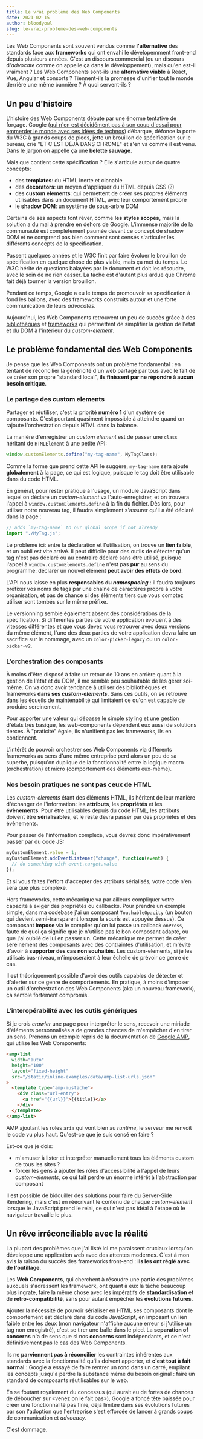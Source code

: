 ```yaml
---
title: Le vrai problème des Web Components
date: 2021-02-15
author: bloodyowl
slug: le-vrai-probleme-des-web-components
---
```


Les Web Components sont souvent vendus comme **l'alternative** des standards
face aux **frameworks** qui ont envahi le dévelopemment front-end depuis
plusieurs années. C'est un discours commercial (ou un discours d'_advocate_
comme on appelle ça dans le développement), mais qu'en est-il vraiment ? Les Web
Components sont-ils une **alternative viable** à React, Vue, Angular et consorts
? Tiennent-ils la promesse d'unifier tout le monde derrière une même bannière ?
À quoi servent-ils ?

## Un peu d'histoire

L'histoire des Web Components débute par une énorme tentative de forçage. Google
([qui n'en est décidément pas à son coup d'essai pour emmerder le monde avec ses idées de technos](https://pastebin.com/NUMTTrKj))
débarque, défonce la porte du W3C à grands coups de pieds, jette un brouillon de
spécification sur le bureau, crie "ET C'EST DÉJÀ DANS CHROME" et s'en va comme
il est venu. Dans le jargon on appelle ça une **belette sauvage**.

Mais que contient cette spécification ? Elle s'articule autour de quatre
concepts:

- des **templates**: du HTML inerte et clonable
- des **decorators**: un moyen d'appliquer du HTML depuis CSS (?)
- des **custom elements**: qui permettent de créer ses propres éléments
  utilisables dans un document HTML, avec leur comportement propre
- le **shadow DOM**: un système de sous-arbre DOM

Certains de ses aspects font rêver, comme **les styles scopés**, mais la
solution a du mal à prendre en dehors de Google. L'immense majorité de la
communauté est complètement paumée devant ce concept de shadow DOM et ne
comprend pas bien comment sont censés s'articuler les différents concepts de la
specification.

Passent quelques années et le W3C finit par faire évoluer le brouillon de
spécification en quelque chose de plus viable, mais ça met du temps. Le W3C
hérite de questions balayées par le document et doit les résoudre, avec le soin
de ne rien casser. La tâche est d'autant plus ardue que Chrome fait déjà tourner
la version brouillon.

Pendant ce temps, Google a eu le temps de promouvoir sa specification à fond les
ballons, avec des frameworks construits autour et une forte communication de
leurs _advocates_.

Aujourd'hui, les Web Components retrouvent un peu de succès grâce à des
[bibliothèques](https://lit-html.polymer-project.org) et
[frameworks](https://stenciljs.com) qui permettent de simplifier la gestion de
l'état et du DOM à l'intérieur du _custom-element_.

## Le problème fondamental des Web Components

Je pense que les Web Components ont un problème fondamental : en tentant de
réconcilier la généricité d'un web partagé par tous avec le fait de se créer son
propre "standard local", **ils finissent par ne répondre à aucun besoin
critique**.

### Le partage des custom elements

Partager et réutiliser, c'est la priorité **numéro 1** d'un système de
composants. C'est pourtant quasiment impossible à atteindre quand on rajoute
l'orchestration depuis HTML dans la balance.

La manière d'enregistrer un _custom element_ est de passer une `class` héritant
de `HTMLElement` à une petite API:

```javascript
window.customElements.define("my-tag-name", MyTagClass);
```

Comme la forme que prend cette API le suggère, `my-tag-name` sera ajouté
**globalement** à la page, ce qui est logique, puisque le tag doit être
utilisable dans du code HTML.

En général, pour rester pratique à l'usage, un module JavaScript dans lequel on
déclare un _custom-element_ va l'auto-enregistrer, et on trouvera l'appel à
`window.customElements.define` à la fin du fichier. Dès lors, pour utiliser
notre nouveau tag, il faudra simplement s'assurer qu'il a été déclaré dans la
page :

```javascript
// adds `my-tag-name` to our global scope if not already
import "./MyTag.js";
```

Le problème ici: entre la déclaration et l'utilisation, on trouve un **lien
faible**, et un oubli est vite arrivé. Il peut difficile pour des outils de
détecter qu'un tag n'est pas déclaré ou au contraire déclaré sans être utilisé,
puisque l'appel à `window.customElements.define` n'est pas **pur** au sens du
programme: déclarer un nouvel élément **peut avoir des effets de bord**.

L'API nous laisse en plus **responsables du _namespacing_** : il faudra toujours
préfixer vos noms de tags par une chaîne de caractères propre à votre
organisation, et pas de chance si des éléments tiers que vous comptez utiliser
sont tombés sur le même préfixe.

Le versionning semble également absent des considérations de la spécification.
Si différentes parties de votre application évoluent à des vitesses différentes
et que vous devez vous retrouver avec deux versions du même élément, l'une des
deux parties de votre application devra faire un sacrifice sur le nommage, avec
un `color-picker-legacy` ou un `color-picker-v2`.

### L'orchestration des composants

À moins d'être disposé à faire un retour de 10 ans en arrière quant à la gestion
de l'état et du DOM, il me semble peu souhaitable de les gérer soi-même. On va
donc avoir tendance à utiliser des bibliothèques et frameworks **dans ses
_custom-elements_**. Sans ces outils, on se retrouve dans les écueils de
maintenabilité qui limitaient ce qu'on est capable de produire sereinement.

Pour apporter une valeur qui dépasse le simple styling et une gestion d'états
très basique, les web-components dépendent eux aussi de solutions tierces. À
"praticité" égale, ils n'unifient pas les frameworks, ils en contiennent.

L'intérêt de pouvoir orchestrer ses Web Components via différents frameworks au
sens d'une même entreprise perd alors un peu de sa superbe, puisqu'on duplique
de la fonctionnalité entre la logique macro (orchestration) et micro
(comportement des éléments eux-même).

### Nos besoin pratiques ne sont pas ceux de HTML

Les _custom-elements_ étant des éléments HTML, ils héritent de leur manière
d'échanger de l'information: les **attributs**, les **propriétés** et les
**évènements**. Pour être utilisables depuis du code HTML, les attributs doivent
être **sérialisables**, et le reste devra passer par des propriétés et des
évènements.

Pour passer de l'information complexe, vous devrez donc impérativement passer
par du code JS:

```javascript
myCustomElement.value = 1;
myCustomElement.addEventListener("change", function(event) {
  // do something with event.target.value
});
```

Et si vous faites l'effort d'accepter des attributs sérialisés, votre code n'en
sera que plus complexe.

Hors frameworks, cette mécanique va par ailleurs compliquer votre capacité à
exiger des propriétés ou callbacks. Pour prendre un exemple simple, dans ma
codebase j'ai un composant `TouchableOpacity` (un bouton qui devient
semi-transparent lorsque la souris est appuyée dessus). Ce composant **impose**
via le compiler qu'on lui passe un callback `onPress`, faute de quoi ça signifie
que je n'utilise pas le bon composant adapté, ou que j'ai oublié de lui en
passer un. Cette mécanique me permet de créer sereinement des composants avec
des contraintes d'utilisation, et m'évite d'avoir à **supporter des cas non
souhaités**. Les custom-elements, si je les utilisais bas-niveau, m'imposeraient
à leur échelle de prévoir ce genre de cas.

Il est théoriquement possible d'avoir des outils capables de détecter et
d'alerter sur ce genre de comportements. En pratique, à moins d'imposer un outil
d'orchestration des Web Components (aka un nouveau framework), ça semble
fortement compromis.

### L'interopérabilité avec les outils génériques

Si je crois _crawler_ une page pour interpréter le sens, recevoir une miriade
d'éléments personnalisés a de grandes chances de m'empêcher d'en tirer un sens.
Prenons un exemple repris de la documentation de [Google AMP](https://amp.dev),
qui utilise les Web Components:

```html
<amp-list
  width="auto"
  height="100"
  layout="fixed-height"
  src="/static/inline-examples/data/amp-list-urls.json"
>
  <template type="amp-mustache">
    <div class="url-entry">
      <a href="{{url}}">{{title}}</a>
    </div>
  </template>
</amp-list>
```

AMP ajoutant les roles `aria` qui vont bien au _runtime_, le serveur me renvoit
le code vu plus haut. Qu'est-ce que je suis censé en faire ?

Est-ce que je dois:

- m'amuser à lister et interpréter manuellement tous les éléments custom de tous
  les sites ?
- forcer les gens à ajouter les rôles d'accessibilité à l'appel de leurs
  _custom-elements_, ce qui fait perdre un énorme intérêt à l'abstraction par
  composant

Il est possible de bidouiller des solutions pour faire du Server-Side Rendering,
mais c'est en réécrivant le contenu de chaque _custom-element_ lorsque le
JavaScript prend le relai, ce qui n'est pas idéal à l'étape où le navigateur
travaille le plus.

## Un rêve irréconciliable avec la réalité

La plupart des problèmes que j'ai listé ici me paraissent cruciaux lorsqu'on
développe une application web avec des attentes modernes. C'est à mon avis la
raison du succès des frameworks front-end : **ils les ont réglé avec de
l'outillage**.

Les **Web Components**, qui cherchent à résoudre une partie des problèmes
auxquels s'adressent les framework, ont quant à eux la tâche beaucoup plus
ingrate, faire la même chose avec les impératifs de **standardisation** et de
**retro-compatibilité**, sans pour autant empêcher les **évolutions futures**.

Ajouter la nécessité de pouvoir sérialiser en HTML ses composants dont le
comportement est déclaré dans du code JavaScript, en imposant un lien faible
entre les deux (mon navigateur n'affiche aucune erreur si j'utilise un tag non
enregistré), c'est se tirer une balle dans le pied. La **separation of
concerns** n'a de sens que si nos **concerns** sont indépendants, et ce n'est
définitivement pas le cas des Web Components.

Ils ne **parviennent pas à réconcilier** les contraintes inhérentes aux
standards avec la fonctionnalité qu'ils doivent apporter, et **c'est tout à fait
normal** : Google a essayé de faire rentrer un rond dans un carré, empilant les
concepts jusqu'à perdre la substance même du besoin original : faire un standard
de composants réutilisables sur le web.

En se foutant royalement du concessus (qui aurait eu de fortes de chances de
déboucher sur «venez on le fait pas»), Google a foncé tête baissée pour créer
une fonctionnalité pas finie, déjà limitée dans ses évolutions futures par son
l'adoption que l'entreprise s'est efforcée de lancer à grands coups de
communication et _advocacy_.

C'est dommage.
